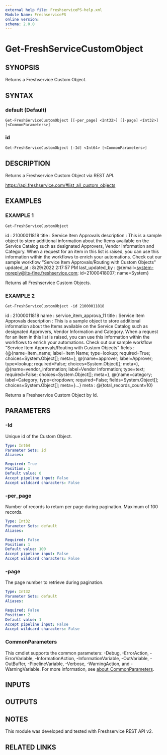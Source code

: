 ```yaml
---
external help file: FreshservicePS-help.xml
Module Name: FreshservicePS
online version:
schema: 2.0.0
---
```


# Get-FreshServiceCustomObject

## SYNOPSIS
Returns a Freshservice Custom Object.

## SYNTAX

### default (Default)
```
Get-FreshServiceCustomObject [[-per_page] <Int32>] [[-page] <Int32>] [<CommonParameters>]
```

### id
```
Get-FreshServiceCustomObject [-Id] <Int64> [<CommonParameters>]
```

## DESCRIPTION
Returns a Freshservice Custom Object via REST API.

https://api.freshservice.com/#list_all_custom_objects

## EXAMPLES

### EXAMPLE 1
```
Get-FreshServiceCustomObject
```

id              : 21000011818
title           : Service Item Approvals
description     : This is a sample object to store additional information about the Items available on the Service
                Catalog such as designated Approvers, Vendor Information and Category.
When a request for an item
                in this list is raised, you can use this information within the workflows to enrich your
                automations.
Check out our sample workflow "Service Item Approvals/Routing with Custom Objects"
updated_at      : 8/29/2022 2:17:57 PM
last_updated_by : @{email=system-noreply@its-fine.freshservice.com; id=21000418007; name=System}

Returns all Freshservice Custom Objects.

### EXAMPLE 2
```
Get-FreshServiceCustomObject -id 21000011818
```

id          : 21000011818
name        : service_item_approva_11
title       : Service Item Approvals
description : This is a sample object to store additional information about the Items available on the Service
            Catalog such as designated Approvers, Vendor Information and Category.
When a request for an item in
            this list is raised, you can use this information within the workflows to enrich your automations.
            Check out our sample workflow "Service Item Approvals/Routing with Custom Objects"
fields      : {@{name=item_name; label=Item Name; type=lookup; required=True; choices=System.Object\[\]; meta=},
            @{name=approver; label=Approver; type=lookup; required=False; choices=System.Object\[\]; meta=},
            @{name=vendor_information; label=Vendor Information; type=text; required=False;
            choices=System.Object\[\]; meta=}, @{name=category; label=Category; type=dropdown; required=False;
            fields=System.Object\[\]; choices=System.Object\[\]; meta=}...}
meta        : @{total_records_count=10}

Returns a Freshservice Custom Object by Id.

## PARAMETERS

### -Id
Unique id of the Custom Object.

```yaml
Type: Int64
Parameter Sets: id
Aliases:

Required: True
Position: 1
Default value: 0
Accept pipeline input: False
Accept wildcard characters: False
```

### -per_page
Number of records to return per page during pagination. 
Maximum of 100 records.

```yaml
Type: Int32
Parameter Sets: default
Aliases:

Required: False
Position: 1
Default value: 100
Accept pipeline input: False
Accept wildcard characters: False
```

### -page
The page number to retrieve during pagination.

```yaml
Type: Int32
Parameter Sets: default
Aliases:

Required: False
Position: 2
Default value: 1
Accept pipeline input: False
Accept wildcard characters: False
```

### CommonParameters
This cmdlet supports the common parameters: -Debug, -ErrorAction, -ErrorVariable, -InformationAction, -InformationVariable, -OutVariable, -OutBuffer, -PipelineVariable, -Verbose, -WarningAction, and -WarningVariable. For more information, see [about_CommonParameters](http://go.microsoft.com/fwlink/?LinkID=113216).

## INPUTS

## OUTPUTS

## NOTES
This module was developed and tested with Freshservice REST API v2.

## RELATED LINKS
